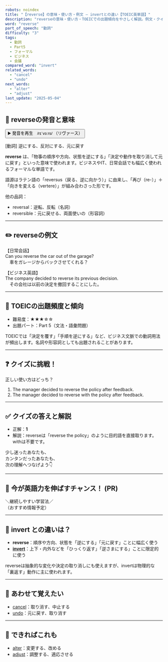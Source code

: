 ```yaml
---
robots: noindex
title: "【reverse】の意味・使い方・例文 ― invertとの違い【TOEIC英単語】"
description: "reverseの意味・使い方・TOEICでの出題傾向をやさしく解説。例文・クイズ付きでinvertとの違いもわかりやすく学べます。"
word: "reverse"
part_of_speech: "動詞"
difficulty: "3"
tags:
  - 動詞
  - Part5
  - フォーマル
  - ビジネス
  - 会議
compared_word: "invert"
related_words:
  - "cancel"
  - "undo"
next_words:
  - "alter"
  - "adjust"
last_update: "2025-05-04"
---
```


## 🔰 reverseの発音と意味

<button class="play-audio" onclick="playTTS('reverse')">
  <span class="play-audio-main">
    ▶️ 発音を再生　/rɪˈvɜːrs/
  </span>
  <span class="play-audio-sub">
    （リヴァース）
  </span>
</button>

[動詞] 逆にする、反対にする、元に戻す

**reverse** は、「物事の順序や方向、状態を逆にする」「決定や動作を取り消して元に戻す」といった意味で使われます。ビジネスやIT、日常会話でも幅広く使われるフォーマルな単語です。

語源はラテン語の「reversus（戻る、逆に向かう）」に由来し、「再び（re-）」＋「向きを変える（vertere）」が組み合わさった形です。

他の品詞：  
- reversal：逆転、反転（名詞）
- reversible：元に戻せる、両面使いの（形容詞）

---

## ✏️ reverseの例文

【日常会話】  
Can you reverse the car out of the garage?  
　車をガレージからバックさせてくれる？

【ビジネス英語】  
The company decided to reverse its previous decision.  
　その会社は以前の決定を撤回することにした。

---

## 🎯 TOEICの出題頻度と傾向

- 難易度：★★★☆☆
- 出題パート：Part 5（文法・語彙問題）

TOEICでは「決定を覆す」「手順を逆にする」など、ビジネス文脈での動詞用法が頻出します。名詞や形容詞としても出題されることがあります。

---

## ❓ クイズに挑戦！

正しい使い方はどっち？

1. The manager decided to reverse the policy after feedback.  
2. The manager decided to reverse with the policy after feedback.

---

## ✅ クイズの答えと解説

- 正解：**1**
- 解説：reverseは「reverse the policy」のように目的語を直接取ります。withは不要です。

少し迷ったあなたも、  
カンタンだったあなたも、  
次の理解へつなげよう👇️

---

## 🚀 今が英語力を伸ばすチャンス！ (PR)

<div class="info-center">
＼継続しやすい学習法／<br>  
（おすすめ情報予定）
</div>

---

## 🤔  invert との違いは？

- **reverse**：順序や方向、状態を「逆にする」「元に戻す」ことに幅広く使う
- **[invert](/invert)**：上下・内外などを「ひっくり返す」「逆さまにする」ことに限定的に使う

reverseは抽象的な変化や決定の取り消しにも使えますが、invertは物理的な「裏返す」動作に主に使われます。

---

## 🧩 あわせて覚えたい

- [cancel](/cancel)：取り消す、中止する
- [undo](/undo)：元に戻す、取り消す

---

## 📖 できればこれも

- [alter](/alter)：変更する、改める
- [adjust](/adjust)：調整する、適応させる

<!-- cvid: aid34_bid09 -->
